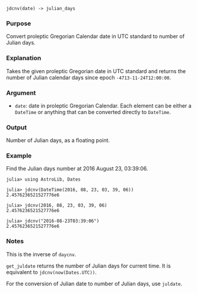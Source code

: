 ```
jdcnv(date) -> julian_days
```

### Purpose

Convert proleptic Gregorian Calendar date in UTC standard to number of Julian days.

### Explanation

Takes the given proleptic Gregorian date in UTC standard and returns the number of Julian calendar days since epoch `-4713-11-24T12:00:00`.

### Argument

  * `date`: date in proleptic Gregorian Calendar.  Each element can be either a `DateTime` or anything that can be converted directly to `DateTime`.

### Output

Number of Julian days, as a floating point.

### Example

Find the Julian days number at 2016 August 23, 03:39:06.

```jldoctest
julia> using AstroLib, Dates

julia> jdcnv(DateTime(2016, 08, 23, 03, 39, 06))
2.4576236521527776e6

julia> jdcnv(2016, 08, 23, 03, 39, 06)
2.4576236521527776e6

julia> jdcnv("2016-08-23T03:39:06")
2.4576236521527776e6
```

### Notes

This is the inverse of `daycnv`.

`get_juldate` returns the number of Julian days for current time.  It is equivalent to `jdcnv(now(Dates.UTC))`.

For the conversion of Julian date to number of Julian days, use `juldate`.
